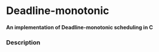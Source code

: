 # Deadline-monotonic
#### An implementation of Deadline-monotonic scheduling in C

### Description  
